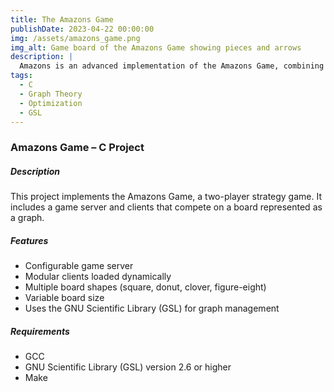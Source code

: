 ```yaml
---
title: The Amazons Game
publishDate: 2023-04-22 00:00:00
img: /assets/amazons_game.png
img_alt: Game board of the Amazons Game showing pieces and arrows
description: |
  Amazons is an advanced implementation of the Amazons Game, combining sophisticated algorithms with an efficient graphical representation. This project explores innovative strategies in a complex, spatially rich game context, providing a platform to test and develop advanced AI algorithms.
tags:
  - C
  - Graph Theory
  - Optimization
  - GSL
---
```


### Amazons Game – C Project

##### Description
This project implements the Amazons Game, a two-player strategy game. It includes a game server and clients that compete on a board represented as a graph.

##### Features
- Configurable game server
- Modular clients loaded dynamically
- Multiple board shapes (square, donut, clover, figure-eight)
- Variable board size
- Uses the GNU Scientific Library (GSL) for graph management

##### Requirements
- GCC
- GNU Scientific Library (GSL) version 2.6 or higher
- Make
